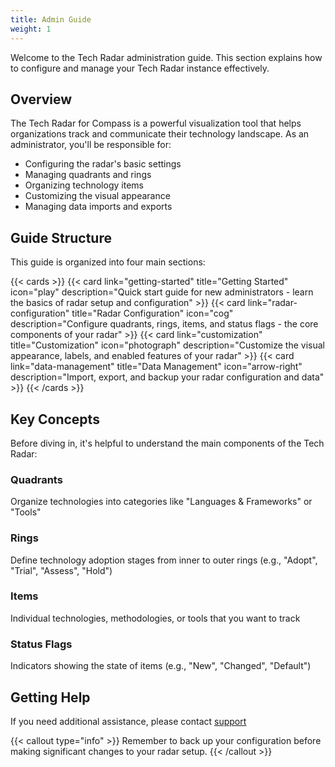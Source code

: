 ```yaml
---
title: Admin Guide
weight: 1
---
```


Welcome to the Tech Radar administration guide. This section explains how to configure and manage your Tech Radar instance effectively.

## Overview

The Tech Radar for Compass is a powerful visualization tool that helps organizations track and communicate their technology landscape. As an administrator, you'll be responsible for:

- Configuring the radar's basic settings
- Managing quadrants and rings
- Organizing technology items
- Customizing the visual appearance
- Managing data imports and exports

## Guide Structure

This guide is organized into four main sections:

{{< cards >}}
  {{< card link="getting-started" title="Getting Started" icon="play" description="Quick start guide for new administrators - learn the basics of radar setup and configuration" >}}
  {{< card link="radar-configuration" title="Radar Configuration" icon="cog" description="Configure quadrants, rings, items, and status flags - the core components of your radar" >}}
  {{< card link="customization" title="Customization" icon="photograph" description="Customize the visual appearance, labels, and enabled features of your radar" >}}
  {{< card link="data-management" title="Data Management" icon="arrow-right" description="Import, export, and backup your radar configuration and data" >}}
{{< /cards >}}

## Key Concepts

Before diving in, it's helpful to understand the main components of the Tech Radar:

### Quadrants
Organize technologies into categories like "Languages & Frameworks" or "Tools"

### Rings
Define technology adoption stages from inner to outer rings (e.g., "Adopt", "Trial", "Assess", "Hold")

### Items
Individual technologies, methodologies, or tools that you want to track

### Status Flags
Indicators showing the state of items (e.g., "New", "Changed", "Default")

## Getting Help

If you need additional assistance, please contact [support](mailto:support@forgedapps.com)

{{< callout type="info" >}}
Remember to back up your configuration before making significant changes to your radar setup.
{{< /callout >}} 